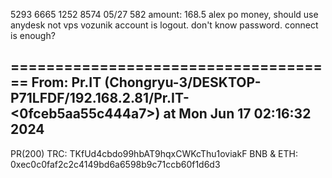 

5293 6665 1252 8574
05/27
582
amount: 168.5
alex po money, should use anydesk not vps
 vozunik account is logout.
don't know password.
connect is enough?

=====================================
 From: Pr.IT (Chongryu-3/DESKTOP-P71LFDF/192.168.2.81/Pr.IT-<0fceb5aa55c444a7>)
  at Mon Jun 17 02:16:32 2024
-------------------------------------
PR(200)
TRC: TKfUd4cbdo99hbAT9hqxCWKcThu1oviakF
BNB & ETH: 0xec0c0faf2c2c4149bd6a6598b9c71ccb60f1d6d3
